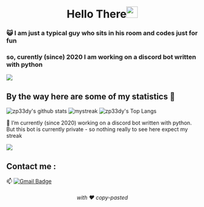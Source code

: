 <h1 align="center">Hello There<img src="https://github.com/souvikguria98/souvikguria98/blob/master/Hi.gif" width="30"> </h1>

### :smiley_cat: I am just a typical guy who sits in his room and codes just for fun

### so, curently (since) 2020 I am working on a discord bot written with python

<a href="https://www.youtube.com/watch?v=dQw4w9WgXcQ"><img src="https://user-images.githubusercontent.com/73097560/115834477-dbab4500-a447-11eb-908a-139a6edaec5c.gif"></a>

## By the way here are some of my statistics 🚀
![zp33dy's github stats](https://github-readme-stats.vercel.app/api?username=zp33dy&show_icons=true&theme=tokyonight)
<img src="https://github-readme-streak-stats.herokuapp.com/?user=zp33dy&theme=tokyonight" alt="mystreak"/>
![zp33dy's Top Langs](https://github-readme-stats.vercel.app/api/top-langs/?username=zp33dy&theme=tokyonight&layout=compact)

🌱 I’m currently (since 2020) working on a discord bot written with python. But this bot is currently private - so nothing really to see here expect my streak

<a href="https://www.youtube.com/watch?v=dQw4w9WgXcQ"><img src="https://user-images.githubusercontent.com/73097560/115834477-dbab4500-a447-11eb-908a-139a6edaec5c.gif"></a>

## Contact me : 
📫 [![Gmail Badge](https://img.shields.io/badge/-paul.zenker.pz@gmail.com-blue?style=flat-roundedrectangle&logo=Gmail&logoColor=white&link=mailto:paul.zenker.pz@gmail.com)](paul.zenker.pz@gmail.com)


<h6 align="center">with ❤️ copy-pasted</h6>